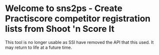 # Welcome to sns2ps - Create Practiscore competitor registration lists from Shoot 'n Score It

This tool is no longer usable as SSI have removed the API that this used. It may return to life at a future time.
